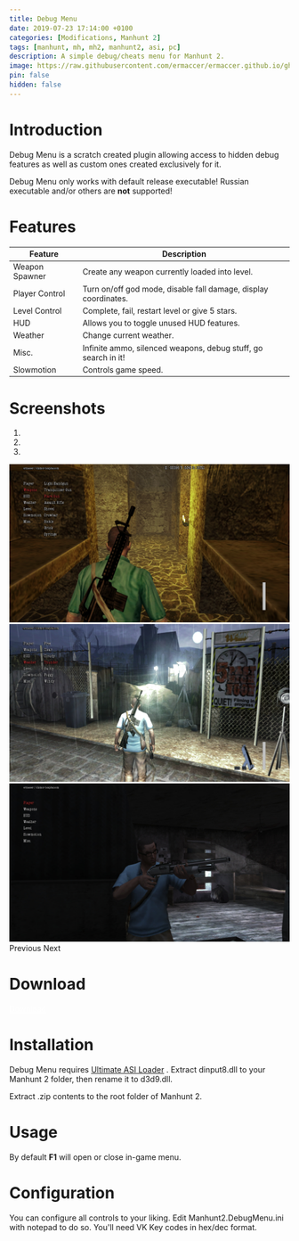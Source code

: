 ```yaml
---
title: Debug Menu
date: 2019-07-23 17:14:00 +0100
categories: [Modifications, Manhunt 2]
tags: [manhunt, mh, mh2, manhunt2, asi, pc]   
description: A simple debug/cheats menu for Manhunt 2.
image: https://raw.githubusercontent.com/ermaccer/ermaccer.github.io/gh-pages/assets/mods/mh2/menu/preview.jpg
pin: false
hidden: false
---
```


# Introduction
Debug Menu is a scratch created plugin allowing access to hidden debug features as well as custom ones created exclusively for it.


<div class="alert bg-dark">
Debug Menu only works with default release executable!
Russian executable and/or others are <b>not</b> supported!
</div>


# Features

| Feature | Description |
| --- | --- |
|Weapon Spawner| Create any weapon currently loaded into level. |
|Player Control| Turn on/off god mode, disable fall damage, display coordinates. |
|Level Control| Complete, fail, restart level or give 5 stars. |
|HUD| Allows you to toggle unused HUD features.|
|Weather| Change current weather.|
|Misc.| Infinite ammo, silenced weapons, debug stuff, go search in it!|
|Slowmotion| Controls game speed.|

# Screenshots

<div id="carouselScreenshots" class="carousel slide" data-ride="carousel">
  <ol class="carousel-indicators">
    <li data-target="#carouselScreenshots" data-slide-to="0" class="active"></li>
    <li data-target="#carouselScreenshots" data-slide-to="1"></li>
    <li data-target="#carouselScreenshots" data-slide-to="2"></li>
  </ol>
  <div class="carousel-inner">
    <div class="carousel-item active">
      <img class="d-block w-100" src="https://raw.githubusercontent.com/ermaccer/ermaccer.github.io/gh-pages/assets/mods/mh2/menu/1.jpg">
    </div>
    <div class="carousel-item">
      <img class="d-block w-100" src="https://raw.githubusercontent.com/ermaccer/ermaccer.github.io/gh-pages/assets/mods/mh2/menu/2.jpg">
    </div>
    <div class="carousel-item">
      <img class="d-block w-100" src="https://raw.githubusercontent.com/ermaccer/ermaccer.github.io/gh-pages/assets/mods/mh2/menu/3.jpg">
    </div>
  </div>
  <a class="carousel-control-prev" href="#carouselScreenshots" style="text-decoration: none;" role="button" data-slide="prev">
    <span class="carousel-control-prev-icon" aria-hidden="true"></span>
    <span class="sr-only">Previous</span>
  </a>
  <a class="carousel-control-next" href="#carouselScreenshots" style="text-decoration: none;" role="button" data-slide="next">
    <span class="carousel-control-next-icon" aria-hidden="true"></span>
    <span class="sr-only">Next</span>
  </a>
</div>

# Download

<a class="btn btn-block btn-dark bg-dark text-gray btn-lg" style="color: white;" href="https://github.com/ermaccer/Manhunt2.DebugMenu/releases/latest/download/MH2DebugMenu.zip" role="button">
<i class="fas fa-download"></i>
Download
</a>


# Installation 

Debug Menu requires [Ultimate ASI Loader](https://github.com/ThirteenAG/Ultimate-ASI-Loader/releases) .
Extract dinput8.dll to your Manhunt 2 folder, then rename it to d3d9.dll.

Extract .zip contents to the root folder of Manhunt 2.


# Usage

By default **F1**  will open or close in-game menu.


# Configuration
You can configure all controls to your liking.
Edit Manhunt2.DebugMenu.ini with notepad to do so.
You'll need VK Key codes in hex/dec format.

